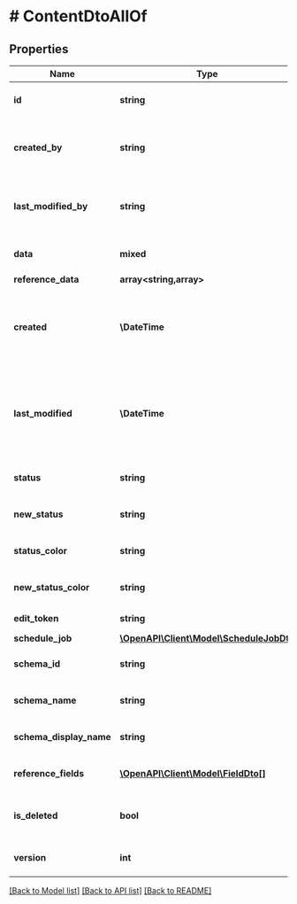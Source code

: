 # # ContentDtoAllOf

## Properties

Name | Type | Description | Notes
------------ | ------------- | ------------- | -------------
**id** | **string** | The if of the content item. |
**created_by** | **string** | The user that has created the content item. |
**last_modified_by** | **string** | The user that has updated the content item. |
**data** | **mixed** | The data of the content item. |
**reference_data** | **array<string,array>** |  | [optional]
**created** | **\DateTime** | The date and time when the content item has been created. |
**last_modified** | **\DateTime** | The date and time when the content item has been modified last. |
**status** | **string** | The status of the content. |
**new_status** | **string** | The new status of the content. | [optional]
**status_color** | **string** | The color of the status. |
**new_status_color** | **string** | The color of the new status. | [optional]
**edit_token** | **string** | The UI token. | [optional]
**schedule_job** | [**\OpenAPI\Client\Model\ScheduleJobDto**](ScheduleJobDto.md) |  | [optional]
**schema_id** | **string** | The ID of the schema. |
**schema_name** | **string** | The name of the schema. | [optional]
**schema_display_name** | **string** | The display name of the schema. | [optional]
**reference_fields** | [**\OpenAPI\Client\Model\FieldDto[]**](FieldDto.md) | The reference fields. | [optional]
**is_deleted** | **bool** | Indicates whether the content is deleted. |
**version** | **int** | The version of the content. |

[[Back to Model list]](../../README.md#models) [[Back to API list]](../../README.md#endpoints) [[Back to README]](../../README.md)
